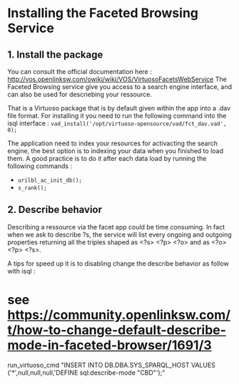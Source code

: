 # Installing the Faceted Browsing Service

## 1. Install the package 
You can consult the official documentation here : http://vos.openlinksw.com/owiki/wiki/VOS/VirtuosoFacetsWebService
The Faceted Browsing service give you access to a search engine interface, and can also be used for descriebing your ressource.

That is a Virtuoso package that is by default given within the app into a .dav file format. For installing it you need to run the following command into the isql interface :
`vad_install('/opt/virtuoso-opensource/vad/fct_dav.vad', 0);`

The application need to index your resources for activacting the search engine, the best option is to indexing your data when you finished to load them. A good practice is to do it after each data load by running the following commands :
* `urilbl_ac_init_db();`
* `s_rank();`

## 2. Describe behavior

Describing a ressource via the facet app could be time consuming. In fact when we ask to describe ?s, the service will list every ongoing and outgoing properties returning all the triples shaped as <?s> <?p> <?o> and as <?o> <?p> <?s>.

A tips for speed up it is to disabling change the describe behavior as follow with isql :
# see https://community.openlinksw.com/t/how-to-change-default-describe-mode-in-faceted-browser/1691/3
run_virtuoso_cmd "INSERT INTO DB.DBA.SYS_SPARQL_HOST VALUES ('*',null,null,null,'DEFINE sql:describe-mode \"CBD\"');"
